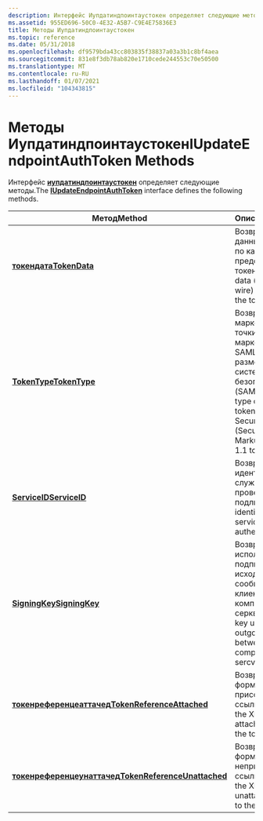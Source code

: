 ```yaml
---
description: Интерфейс Иупдатиндпоинтаустокен определяет следующие методы.
ms.assetid: 955ED696-50C0-4E32-A5B7-C9E4E75836E3
title: Методы Иупдатиндпоинтаустокен
ms.topic: reference
ms.date: 05/31/2018
ms.openlocfilehash: df9579bda43cc803835f38837a03a3b1c8bf4aea
ms.sourcegitcommit: 831e8f3db78ab820e1710cede244553c70e50500
ms.translationtype: MT
ms.contentlocale: ru-RU
ms.lasthandoff: 01/07/2021
ms.locfileid: "104343815"
---
```

# <a name="iupdateendpointauthtoken-methods"></a><span data-ttu-id="34f37-103">Методы Иупдатиндпоинтаустокен</span><span class="sxs-lookup"><span data-stu-id="34f37-103">IUpdateEndpointAuthToken Methods</span></span>

<span data-ttu-id="34f37-104">Интерфейс [**иупдатиндпоинтаустокен**](iupdateendpointauthtoken.md) определяет следующие методы.</span><span class="sxs-lookup"><span data-stu-id="34f37-104">The [**IUpdateEndpointAuthToken**](iupdateendpointauthtoken.md) interface defines the following methods.</span></span>



| <span data-ttu-id="34f37-105">Метод</span><span class="sxs-lookup"><span data-stu-id="34f37-105">Method</span></span>                                                                                | <span data-ttu-id="34f37-106">Описание</span><span class="sxs-lookup"><span data-stu-id="34f37-106">Description</span></span>                                                                                                     |
|---------------------------------------------------------------------------------------|-----------------------------------------------------------------------------------------------------------------|
| [<span data-ttu-id="34f37-107">**токендата**</span><span class="sxs-lookup"><span data-stu-id="34f37-107">**TokenData**</span></span>](iupdateendpointauthtoken-tokendata.md)                               | <span data-ttu-id="34f37-108">Возвращает XML-данные (переданные по каналу передачи), представляющие токен.</span><span class="sxs-lookup"><span data-stu-id="34f37-108">Gets the XML data (sent over the wire) that represents the token.</span></span>                                               |
| [<span data-ttu-id="34f37-109">**TokenType**</span><span class="sxs-lookup"><span data-stu-id="34f37-109">**TokenType**</span></span>](iupdateendpointauthtoken-tokentype.md)                               | <span data-ttu-id="34f37-110">Возвращает тип маркера конечной точки, например маркер WS-Security SAML (язык разметки зявлений системы безопасности (SAML)) 1,1.</span><span class="sxs-lookup"><span data-stu-id="34f37-110">Gets the type of the endpoint token, such as a WS-Security SAML (Security Assertion Markup Language) 1.1 token.</span></span> |
| [<span data-ttu-id="34f37-111">**ServiceID**</span><span class="sxs-lookup"><span data-stu-id="34f37-111">**ServiceID**</span></span>](iupdateendpointauthtoken-serviceid.md)                               | <span data-ttu-id="34f37-112">Возвращает идентификатор службы для проверки подлинности.</span><span class="sxs-lookup"><span data-stu-id="34f37-112">Gets the identifier of the service to be authenticated.</span></span>                                                         |
| [<span data-ttu-id="34f37-113">**SigningKey**</span><span class="sxs-lookup"><span data-stu-id="34f37-113">**SigningKey**</span></span>](iupdateendpointauthtoken-signingkey.md)                             | <span data-ttu-id="34f37-114">Возвращает ключ, используемый для подписывания исходящих сообщений между клиентским компьютером и серквице.</span><span class="sxs-lookup"><span data-stu-id="34f37-114">Gets the key used to sign outgoing messages between the client computer and the sercvice.</span></span>                       |
| [<span data-ttu-id="34f37-115">**токенреференцеаттачед**</span><span class="sxs-lookup"><span data-stu-id="34f37-115">**TokenReferenceAttached**</span></span>](iupdateendpointauthtoken-tokenreferenceattached.md)     | <span data-ttu-id="34f37-116">Возвращает XML-формат присоединенной ссылки на токен.</span><span class="sxs-lookup"><span data-stu-id="34f37-116">Gets the XML format of an attached reference to the token.</span></span>                                                      |
| [<span data-ttu-id="34f37-117">**токенреференцеунаттачед**</span><span class="sxs-lookup"><span data-stu-id="34f37-117">**TokenReferenceUnattached**</span></span>](iupdateendpointauthtoken-tokenreferenceunattached.md) | <span data-ttu-id="34f37-118">Возвращает XML-формат неприсоединенной ссылки на токен.</span><span class="sxs-lookup"><span data-stu-id="34f37-118">Gets the XML format of an unattached reference to the token.</span></span>                                                    |



 

 

 



